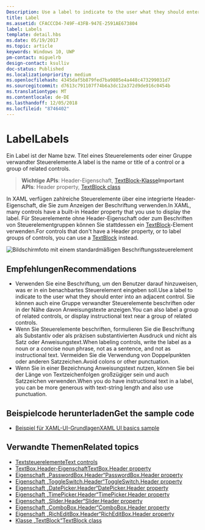 ```yaml
---
Description: Use a label to indicate to the user what they should enter into an adjacent control. You can also label a group of related controls, or display instructional text near a group of related controls.
title: Label
ms.assetid: CFACCCD4-749F-43FB-947E-2591AE673804
label: Labels
template: detail.hbs
ms.date: 05/19/2017
ms.topic: article
keywords: Windows 10, UWP
pm-contact: miguelrb
design-contact: ksulliv
doc-status: Published
ms.localizationpriority: medium
ms.openlocfilehash: 4345daf5b879fed7ba9805e4a448c473299031d7
ms.sourcegitcommit: d7613c791107f74b6a3dc12a372d9de916c0454b
ms.translationtype: MT
ms.contentlocale: de-DE
ms.lasthandoff: 12/05/2018
ms.locfileid: "8746402"
---
```

# <a name="labels"></a><span data-ttu-id="2039a-103">Label</span><span class="sxs-lookup"><span data-stu-id="2039a-103">Labels</span></span>

 

<span data-ttu-id="2039a-104">Ein Label ist der Name bzw. Titel eines Steuerelements oder einer Gruppe verwandter Steuerelemente.</span><span class="sxs-lookup"><span data-stu-id="2039a-104">A label is the name or title of a control or a group of related controls.</span></span>

> <span data-ttu-id="2039a-105">**Wichtige APIs**: Header-Eigenschaft, [TextBlock-Klasse](https://msdn.microsoft.com/library/windows/apps/br209652)</span><span class="sxs-lookup"><span data-stu-id="2039a-105">**Important APIs**: Header property, [TextBlock class](https://msdn.microsoft.com/library/windows/apps/br209652)</span></span>

<span data-ttu-id="2039a-106">In XAML verfügen zahlreiche Steuerelemente über eine integrierte Header-Eigenschaft, die Sie zum Anzeigen der Beschriftung verwenden.</span><span class="sxs-lookup"><span data-stu-id="2039a-106">In XAML, many controls have a built-in Header property that you use to display the label.</span></span> <span data-ttu-id="2039a-107">Für Steuerelemente ohne Header-Eigenschaft oder zum Beschriften von Steuerelementgruppen können Sie stattdessen ein [TextBlock](https://msdn.microsoft.com/library/windows/apps/br209652)-Element verwenden.</span><span class="sxs-lookup"><span data-stu-id="2039a-107">For controls that don't have a Header property, or to label groups of controls, you can use a [TextBlock](https://msdn.microsoft.com/library/windows/apps/br209652) instead.</span></span>

![Bildschirmfoto mit einem standardmäßigen Beschriftungssteuerelement](images/label-standard.png)

## <a name="recommendations"></a><span data-ttu-id="2039a-109">Empfehlungen</span><span class="sxs-lookup"><span data-stu-id="2039a-109">Recommendations</span></span>


-   <span data-ttu-id="2039a-110">Verwenden Sie eine Beschriftung, um den Benutzer darauf hinzuweisen, was er in ein benachbartes Steuerelement eingeben soll.</span><span class="sxs-lookup"><span data-stu-id="2039a-110">Use a label to indicate to the user what they should enter into an adjacent control.</span></span> <span data-ttu-id="2039a-111">Sie können auch eine Gruppe verwandter Steuerelemente beschriften oder in der Nähe davon Anweisungstexte anzeigen.</span><span class="sxs-lookup"><span data-stu-id="2039a-111">You can also label a group of related controls, or display instructional text near a group of related controls.</span></span>
-   <span data-ttu-id="2039a-112">Wenn Sie Steuerelemente beschriften, formulieren Sie die Beschriftung als Substantiv oder als präzisen substantivierten Ausdruck und nicht als Satz oder Anweisungstext.</span><span class="sxs-lookup"><span data-stu-id="2039a-112">When labeling controls, write the label as a noun or a concise noun phrase, not as a sentence, and not as instructional text.</span></span> <span data-ttu-id="2039a-113">Vermeiden Sie die Verwendung von Doppelpunkten oder anderen Satzzeichen.</span><span class="sxs-lookup"><span data-stu-id="2039a-113">Avoid colons or other punctuation.</span></span>
-   <span data-ttu-id="2039a-114">Wenn Sie in einer Bezeichnung Anweisungstext nutzen, können Sie bei der Länge von Textzeichenfolgen großzügiger sein und auch Satzzeichen verwenden.</span><span class="sxs-lookup"><span data-stu-id="2039a-114">When you do have instructional text in a label, you can be more generous with text-string length and also use punctuation.</span></span>


## <a name="get-the-sample-code"></a><span data-ttu-id="2039a-115">Beispielcode herunterladen</span><span class="sxs-lookup"><span data-stu-id="2039a-115">Get the sample code</span></span>
* [<span data-ttu-id="2039a-116">Beispiel für XAML-UI-Grundlagen</span><span class="sxs-lookup"><span data-stu-id="2039a-116">XAML UI basics sample</span></span>](https://github.com/Microsoft/Windows-universal-samples/blob/master/Samples/XamlUIBasics)

## <a name="related-topics"></a><span data-ttu-id="2039a-117">Verwandte Themen</span><span class="sxs-lookup"><span data-stu-id="2039a-117">Related topics</span></span>
* [<span data-ttu-id="2039a-118">Textsteuerelemente</span><span class="sxs-lookup"><span data-stu-id="2039a-118">Text controls</span></span>](text-controls.md)
* [<span data-ttu-id="2039a-119">TextBox.Header-Eigenschaft</span><span class="sxs-lookup"><span data-stu-id="2039a-119">TextBox.Header property</span></span>](https://msdn.microsoft.com/library/windows/apps/dn252861)
* [<span data-ttu-id="2039a-120">Eigenschaft „PasswordBox.Header“</span><span class="sxs-lookup"><span data-stu-id="2039a-120">PasswordBox.Header property</span></span>](https://msdn.microsoft.com/library/windows/apps/dn299051)
* [<span data-ttu-id="2039a-121">Eigenschaft „ToggleSwitch.Header“</span><span class="sxs-lookup"><span data-stu-id="2039a-121">ToggleSwitch.Header property</span></span>](https://msdn.microsoft.com/library/windows/apps/br209713)
* [<span data-ttu-id="2039a-122">Eigenschaft „DatePicker.Header“</span><span class="sxs-lookup"><span data-stu-id="2039a-122">DatePicker.Header property</span></span>](https://msdn.microsoft.com/library/windows/apps/dn279460)
* [<span data-ttu-id="2039a-123">Eigenschaft „TimePicker.Header“</span><span class="sxs-lookup"><span data-stu-id="2039a-123">TimePicker.Header property</span></span>](https://msdn.microsoft.com/library/windows/apps/dn299286)
* [<span data-ttu-id="2039a-124">Eigenschaft „Slider.Header“</span><span class="sxs-lookup"><span data-stu-id="2039a-124">Slider.Header property</span></span>](https://msdn.microsoft.com/library/windows/apps/dn252829)
* [<span data-ttu-id="2039a-125">Eigenschaft „ComboBox.Header“</span><span class="sxs-lookup"><span data-stu-id="2039a-125">ComboBox.Header property</span></span>](https://msdn.microsoft.com/library/windows/apps/dn279416)
* [<span data-ttu-id="2039a-126">Eigenschaft „RichEditBox.Header“</span><span class="sxs-lookup"><span data-stu-id="2039a-126">RichEditBox.Header property</span></span>](https://msdn.microsoft.com/library/windows/apps/dn252726)
* [<span data-ttu-id="2039a-127">Klasse „TextBlock“</span><span class="sxs-lookup"><span data-stu-id="2039a-127">TextBlock class</span></span>](https://msdn.microsoft.com/library/windows/apps/br209652)

 

 




